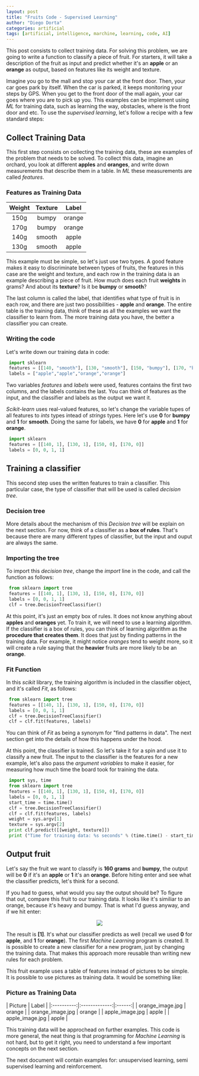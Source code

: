 ```yaml
---
layout: post
title: "Fruits Code - Supervised Learning"
author: "Diego Dorta"
categories: artificial
tags: [artificial, intelligence, marchine, learning, code, AI]
---
```


This post consists to collect training data. For solving this problem, we are going to write a function to classify
a piece of fruit. For starters, it will take a description of the fruit as input and predict whether it's an **apple**
or an **orange** as output, based on features like its weight and texture.

Imagine you go to the mall and stop your car at the front door. Then, your car goes park by itself. When the car is parked, it keeps monitoring your steps by GPS. When you get to the front door of the mall again, your car goes where you are to pick up you. This examples can be implement using _ML_ for training data, such as learning the way, obstacles, where is the front door and etc. To use the _supervised learning_, let's follow a recipe with a few standard steps:

## Collect Training Data

This first step consists on collecting the training data, these are examples of the problem that needs to be solved. To collect this data, imagine an orchard, you look at different **apples** and **oranges**,
and write down measurements that describe them in a table. In _ML_ these measurements are called _features_.


### Features as Training Data

| Weight   |      Texture      |  Label |
|:----------:|:-------------:|:------:|
| 150g |  bumpy  | orange |
| 170g |  bumpy  | orange |
| 140g |  smooth | apple |
| 130g |  smooth | apple |


This example must be simple, so let's just use two types. A good feature makes it easy to discriminate between types of fruits, the features in this case are the weight and texture, and each row in the training data is an example describing a piece of fruit.
How much does each fruit **weights** in grams? And about its **texture**? Is it be **bumpy** or **smooth**?

The last column is called the label, that identifies what type of fruit is in each row, and there are just two possibilities - **apple** and **orange**.
The entire table is the training data, think of these as all the examples we want the classifier to learn from. The more training data you have, the better a classifier you can create.

### Writing the code

Let's write down our training data in code:

```python
 import sklearn
 features = [[140, "smooth"], [130, "smooth"], [150, "bumpy"], [170, "bumpy"]]
 labels = ["apple","apple","orange","orange"]
```

Two variables _features_ and _labels_ were used, features contains the first two columns, and the labels contains the last. You can think of features as the input, and the classifier and labels as the output we want it.

_Scikit-learn_ uses real-valued features, so let's change the variable tupes of all features to _ints_ types intead of _strings_ types.
Here let's use **0** for **bumpy** and **1** for **smooth**. Doing the same for labels, we have **0** for **apple** and **1** for **orange**.

```python
 import sklearn
 features = [[140, 1], [130, 1], [150, 0], [170, 0]]
 labels = [0, 0, 1, 1]
```

## Training a classifier

This second step uses the written features to train a classifier. This particular case, the type of classifier that will be used is called _decision tree_.

### Decision tree

More details about the mechanism of this _Decision tree_ will be explain on the next section. For now, think of a classifier as a **box of rules**. That's because there are many different types of classifier, but the input and ouput are always the same.

### Importing the tree

To import this _decision tree_, change the _import_ line in the code, and call the function as follows:

```python
 from sklearn import tree
 features = [[140, 1], [130, 1], [150, 0], [170, 0]]
 labels = [0, 0, 1, 1]
 clf = tree.DecisionTreeClassifier()
```

At this point, it's just an empty box of rules. It does not know anything about **apples** and **oranges** yet. To train it, we will need to use a learning algorithm. If the classifier is a box of rules, you can think of learning algorithm as the **procedure that creates them**. It does that just by finding patterns in the training data. For example, it might notice *oranges* tend to weight more, so it will create a rule saying that the **heavier** fruits are more likely to be an **orange**.

### Fit Function

In this _scikit_ library, the training algorithm is included in the classifier object, and it's called _Fit_, as follows:

```python
 from sklearn import tree
 features = [[140, 1], [130, 1], [150, 0], [170, 0]]
 labels = [0, 0, 1, 1]
 clf = tree.DecisionTreeClassifier()
 clf = clf.fit(features, labels)
```

You can think of _Fit_ as being a synonym for "find patterns in data". The next section get into the details of how this happens under the hood.

At this point, the classifier is trained. So let's take it for a spin and use it to classify a new fruit. The input to the classifier is the features for a new example, let's also
pass the _argument variables_ to make it easier, for measuring how much time the board took for training the data.

```python
 import sys, time
 from sklearn import tree
 features = [[140, 1], [130, 1], [150, 0], [170, 0]]
 labels = [0, 0, 1, 1]
 start_time = time.time()
 clf = tree.DecisionTreeClassifier()
 clf = clf.fit(features, labels)
 weight = sys.argv[1]
 texture = sys.argv[2]
 print clf.predict([[weight, texture]])
 print ("Time for training data: %s seconds" % (time.time() - start_time))
```

## Output fruit

Let's say the fruit we want to classify is **160 grams** and **bumpy**, the output will be **0** if it's an **apple** or **1** it's an **orange**. Before hiting enter and see what the classifier predicts, let's think for a second.

If you had to guess, what would you say the output should be? To figure that out, compare this fruit to our training data. It looks like it's similiar to an orange, because it's heavy and bumpy. That is what I'd guess anyway, and if we hit enter:

<center><img src="{{site.url}}{{site.baseurl}}/assets/result.png"/></center>

The result is **[1]**. It's what our classifier predicts as well (recall we used **0** for **apple**, and **1** for **orange**).
The first _Machine Learning_ program is created. It is possible to create a new classifier for a new program, just by changing the training data. That makes this approach more reusable than writing new rules for each problem.

This fruit example uses a table of features instead of pictures to be simple. It is possible to use pictures as training data. It would be something like:

### Picture as Training Data

| Picture     |  Label |
|:----------:|:-------------:|:------:|
| orange_image.jpg | orange |
| orange_image.jpg | orange |
| apple_image.jpg | apple |
| apple_image.jpg | apple |


This training data will be approchead on further examples. This code is more general, the neat thing is that programming for _Machine Learning_ is not hard, but to get it right, you need to understand a few important concepts on the next section.

The next document will contain examples for: unsupervised learning, semi supervised learning and reinforcement.

